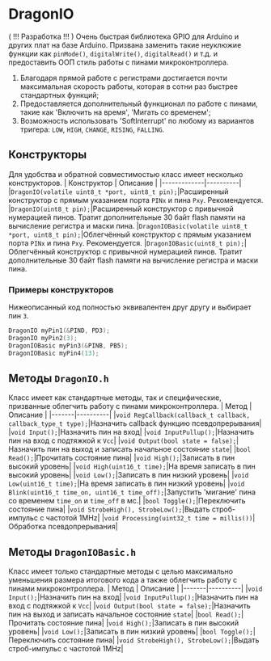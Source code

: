 # DragonIO
( !!! Разработка !!! ) Очень быстрая библиотека GPIO для Arduino и других плат на базе Arduino.
Призвана заменить такие неуклюжие функции как `pinMode()`, `digitalWrite()`, `digitalRead()` и т.д. и предоставить ООП стиль работы с пинами микроконтроллера.
1. Благодаря прямой работе с регистрами достигается почти максимальная скорость работы, которая в сотни раз быстрее стандартных функций;
2. Предоставляется дополнительный функционал по работе с пинами, такие как 'Включить на время', 'Мигать со временем';
3. Возможность использовать 'SoftInterrupt' по любому из вариантов тригера: `LOW`, `HIGH`, `CHANGE`, `RISING`, `FALLING`.

## Конструкторы
Для удобства и обратной совместимостью класс имеет несколько конструкторов.
| Конструктор | Описание |
|-------------|----------|
|`DragonIO(volatile uint8_t *port, uint8_t pin);`|Расширенный конструктор с прямым указанием порта `PINx` и пина `Pxy`. Рекомендуется.
|`DragonIO(uint8_t pin);`|Расширенный конструктор с привычной нумерацией пинов. Тратит дополнительные 30 байт flash памяти на вычисление регистра и маски пина.
|`DragonIOBasic(volatile uint8_t *port, uint8_t pin);`|Облегчённый конструктор с прямым указанием порта `PINx` и пина `Pxy`. Рекомендуется.
|`DragonIOBasic(uint8_t pin);`|Облегчённый конструктор с привычной нумерацией пинов. Тратит дополнительные 30 байт flash памяти на вычисление регистра и маски пина.
### Примеры конструкторов
Нижеописанный код полностью эквивалентен друг другу и выбирает пин `3`.
```cpp
DragonIO myPin1(&PIND, PD3);
DragonIO myPin2(3);
DragonIOBasic myPin3(&PINB, PB5);
DragonIOBasic myPin4(13);
```

## Методы `DragonIO.h`
Класс имеет как стандартные методы, так и специфические, призванные облегчить работу с пинами микроконтроллера.
| Метод | Описание |
|-------|----------|
|`void RegCallback(callback_t callback, callback_type_t type);`|Назначить callback функцию псевдопрерывания|
|`void Input();`|Назначить пин на вход|
|`void InputPullup();`|Назначить пин на вход с подтяжкой к `Vcc`|
|`void Output(bool state = false);`|Назначить пин на выход и записать начальное состояние `state`|
|`bool Read();`|Прочитать состояние пина|
|`void High();`|Записать в пин высокий уровень|
|`void High(uint16_t time);`|На время записать в пин высокий уровень|
|`void Low();`|Записать в пин низкий уровень|
|`void Low(uint16_t time);`|На время записать в пин низкий уровень|
|`void Blink(uint16_t time_on, uint16_t time_off);`|Запустить 'мигание' пина со временем `time_on` и `time_off` в мс.|
|`bool Toggle();`|Переключить состояние пина|
|`void StrobeHigh(), StrobeLow();`|Выдать строб-импульс с частотой 1MHz|
|`void Processing(uint32_t time = millis())`|Обработка псевдопрерывания|

## Методы `DragonIOBasic.h`
Класс имеет только стандартные методы с целью максимально уменьшения размера итогового кода а также облегчить работу с пинами микроконтроллера.
| Метод | Описание |
|-------|----------|
|`void Input();`|Назначить пин на вход|
|`void InputPullup();`|Назначить пин на вход с подтяжкой к `Vcc`|
|`void Output(bool state = false);`|Назначить пин на выход и записать начальное состояние `state`|
|`bool Read();`|Прочитать состояние пина|
|`void High();`|Записать в пин высокий уровень|
|`void Low();`|Записать в пин низкий уровень|
|`bool Toggle();`|Переключить состояние пина|
|`void StrobeHigh(), StrobeLow();`|Выдать строб-импульс с частотой 1MHz|
